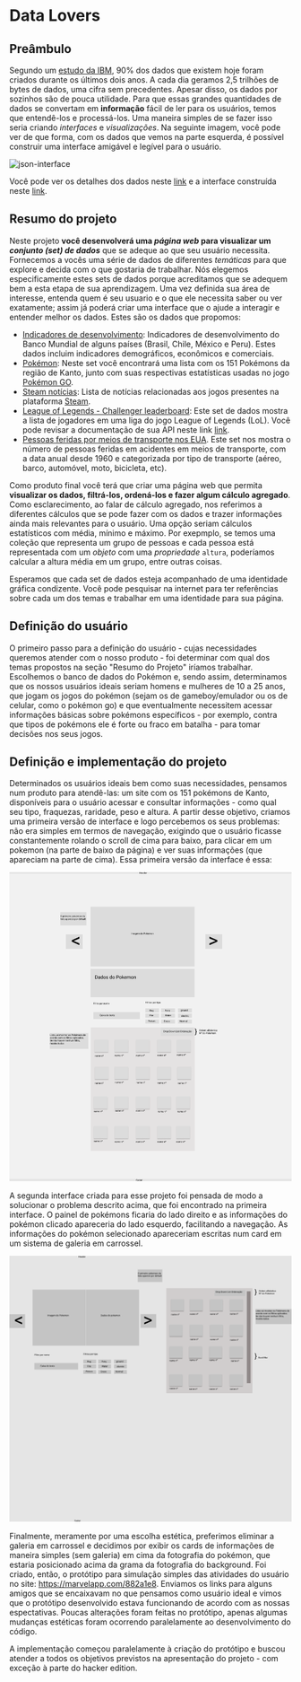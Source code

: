 # Data Lovers



## Preâmbulo

Segundo um [estudo da IBM](https://www-01.ibm.com/common/ssi/cgi-bin/ssialias?htmlfid=WRL12345USEN),
90% dos dados que existem hoje foram criados durante os últimos dois anos.
A cada dia geramos 2,5 trilhões de bytes de dados, uma cifra sem precedentes.
Apesar disso, os dados por sozinhos são de pouca utilidade. Para que essas
grandes quantidades de dados se convertam em **informação** fácil de ler para
os usuários, temos que entendê-los e processá-los. Uma maneira simples
de se fazer isso seria criando _interfaces_ e _visualizações_.
Na seguinte imagem, você pode ver de que forma, com os dados que vemos na parte
esquerda, é possível construir uma interface amigável e legível para o usuário.

![json-interface](https://lh4.googleusercontent.com/Tn-RPXS26pVvOTdUzRT1KVaJ-_QbFs9SpcGLxSPE43fgbHaXtFgMUInuDt7kV41DkT1j8Tt29V0LxQW7SMtC6digOIhfTXSBKdwI08wUwhD3RAqlwy0hjfmhZ2BFe91mtmCSEqysfgk)

Você pode ver os detalhes dos dados neste [link](https://gist.github.com/lalogf/dd4aa3017a9f8aa8f90dfbca382c4dc9#file-student-json)
e a interface construída neste [link](https://app.talento.laboratoria.la/profile/HFOoMpOreBU2psCcjjLg5O2EWEv2).

## Resumo do projeto

Neste projeto **você desenvolverá uma _página web_ para visualizar um
_conjunto (set) de dados_** que se adeque ao que seu usuário necessita.
Fornecemos a vocês uma série de dados de diferentes _temáticas_
para que explore e decida com o que gostaria de trabalhar. Nós elegemos
especificamente estes sets de dados porque acreditamos que se adequem bem a esta
etapa de sua aprendizagem.
Uma vez definida sua área de interesse, entenda quem é seu usuario e o que ele
necessita saber ou ver exatamente; assim já poderá criar uma interface que o
ajude a interagir e entender melhor os dados.
Estes são os dados que propomos:

* [Indicadores de desenvolvimento](src/data/worldbank/worldbank.json):
  Indicadores de desenvolvimento do Banco Mundial de alguns países (Brasil, Chile, México e Peru). Estes dados incluim indicadores
  demográficos, econômicos e comerciais.
* [Pokémon](src/data/pokemon/pokemon.json):
  Neste set você encontrará uma lista com os 151 Pokémons da região de Kanto,
  junto com suas respectivas estatísticas usadas no jogo [Pokémon GO](pokemongolive.com).
* [Steam notícias](src/data/steam/steam.json):
  Lista de notícias relacionadas aos jogos presentes na plataforma [Steam](https://store.steampowered.com/).
* [League of Legends - Challenger leaderboard](src/data/lol/lol.json):
  Este set de dados mostra a lista de jogadores em uma liga do
  jogo League of Legends (LoL). Você pode revisar a documentação de sua API
  neste link [link](https://developer.riotgames.com/api-methods/).
* [Pessoas feridas por meios de transporte nos EUA](src/data/injuries/injuries.json).
  Este set nos mostra o número de pessoas feridas em acidentes em
  meios de transporte, com a data anual desde 1960 e categorizada por
  tipo de transporte (aéreo, barco, automóvel, moto, bicicleta, etc).

Como produto final você terá que criar uma página web que permita **visualizar
os dados, filtrá-los, ordená-los e fazer algum cálculo agregado**. Como esclarecimento,
ao falar de cálculo agregado, nos referimos a diferentes cálculos que se pode fazer
com os dados e trazer informações ainda mais relevantes para o usuário. Uma opção
seriam cálculos estatísticos com média, mínimo e máximo. Por exepmplo, se temos
uma coleção que representa um grupo de pessoas e cada pessoa está representada
com um _objeto_ com uma _propriedade_ `altura`, poderíamos calcular a
altura média em um grupo, entre outras coisas.

Esperamos que cada set de dados esteja acompanhado de uma identidade gráfica
condizente. Você pode pesquisar na internet para ter referências sobre cada um
dos temas e trabalhar em uma identidade para sua página.

## Definição do usuário

O primeiro passo para a definição do usuário - cujas necessidades queremos atender com o nosso produto - foi determinar com qual dos temas propostos na seção "Resumo do Projeto" iríamos trabalhar. Escolhemos o banco de dados do Pokémon e, sendo assim, determinamos que os nossos usuários ideais seriam homens e mulheres de 10 a 25 anos, que jogam os jogos do pokémon (sejam os de gameboy/emulador ou os de celular, como o pokémon go) e que eventualmente necessitem acessar informações básicas sobre pokémons específicos - por exemplo, contra que tipos de pokémons ele é forte ou fraco em batalha - para tomar decisões nos seus jogos. 

## Definição e implementação do projeto

Determinados os usuários ideais bem como suas necessidades, pensamos num produto para atendê-las: um site com os 151 pokémons de Kanto, disponíveis para o usuário acessar e consultar informações - como qual seu tipo, fraquezas, raridade, peso e altura. 
A partir desse objetivo, criamos uma primeira versão de interface e logo percebemos os seus problemas: não era simples em termos de navegação, exigindo que o usuário ficasse constantemente rolando o scroll de cima para baixo, para clicar em um pokemon (na parte de baixo da página) e ver suas informações (que apareciam na parte de cima).
Essa primeira versão da interface é essa:

![interface 1](https://github.com/dudaduarte/data-lovers/blob/branchsave/images/interface/design-carla.png)

A segunda interface criada para esse projeto foi pensada de modo a solucionar o problema descrito acima, que foi encontrado na primeira interface. O painel de pokémons ficaria do lado direito e as informações do pokémon clicado apareceria do lado esquerdo, facilitando a navegação. As informações do pokémon selecionado apareceriam escritas num card em um sistema de galeria em carrossel.

![interface 2](https://github.com/dudaduarte/data-lovers/blob/branchsave/images/interface/Projeto2.png)

Finalmente, meramente por uma escolha estética, preferimos eliminar a galeria em carrossel e decidimos por exibir os cards de informações de maneira simples (sem galeria) em cima da fotografia do pokémon, que estaria posicionado acima da grama da fotografia do background. Foi criado, então, o protótipo para simulação simples das atividades do usuário no site: https://marvelapp.com/882a1e8. Enviamos os links para alguns amigos que se encaixavam no que pensamos como usuário ideal e vimos que o protótipo desenvolvido estava funcionando de acordo com as nossas espectativas. Poucas alterações foram feitas no protótipo, apenas algumas mudanças estéticas foram ocorrendo paralelamente ao desenvolvimento do código.

A implementação começou paralelamente à criação do protótipo e buscou atender a todos os objetivos previstos na apresentação do projeto - com exceção à parte do hacker edition.
